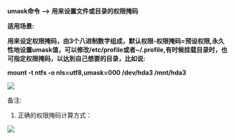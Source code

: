  **umask命令** **-->** **用来设置文件或目录的权限掩码**

 **适用场景:**

 **用来设定权限掩码，由3个八进制数字组成，默认权限-权限掩码=预设权限,永久性地设置umask值，可以修改/etc/profile或者~/.profile,有时候挂载目录时，也可指定权限掩码，以达到自己想要的目录，比如说:**

 **mount -t ntfs -o nls=utf8,umask=000 /dev/hda3 /mnt/hda3**

 **![][0]**

 备注:

 1) 正确的权限掩码计算方式：

![][1]

[0]: ./img/20161001124230724.png
[1]: ./img/20161001123855176.png